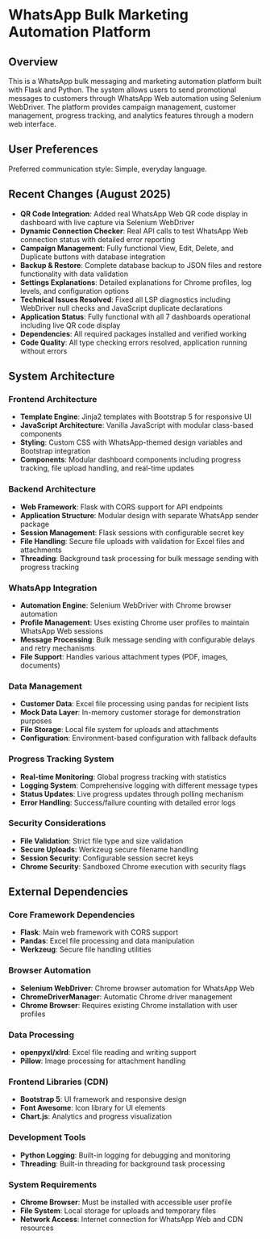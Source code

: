 # WhatsApp Bulk Marketing Automation Platform

## Overview

This is a WhatsApp bulk messaging and marketing automation platform built with Flask and Python. The system allows users to send promotional messages to customers through WhatsApp Web automation using Selenium WebDriver. The platform provides campaign management, customer management, progress tracking, and analytics features through a modern web interface.

## User Preferences

Preferred communication style: Simple, everyday language.

## Recent Changes (August 2025)

- **QR Code Integration**: Added real WhatsApp Web QR code display in dashboard with live capture via Selenium WebDriver
- **Dynamic Connection Checker**: Real API calls to test WhatsApp Web connection status with detailed error reporting
- **Campaign Management**: Fully functional View, Edit, Delete, and Duplicate buttons with database integration
- **Backup & Restore**: Complete database backup to JSON files and restore functionality with data validation
- **Settings Explanations**: Detailed explanations for Chrome profiles, log levels, and configuration options
- **Technical Issues Resolved**: Fixed all LSP diagnostics including WebDriver null checks and JavaScript duplicate declarations
- **Application Status**: Fully functional with all 7 dashboards operational including live QR code display
- **Dependencies**: All required packages installed and verified working
- **Code Quality**: All type checking errors resolved, application running without errors

## System Architecture

### Frontend Architecture
- **Template Engine**: Jinja2 templates with Bootstrap 5 for responsive UI
- **JavaScript Architecture**: Vanilla JavaScript with modular class-based components
- **Styling**: Custom CSS with WhatsApp-themed design variables and Bootstrap integration
- **Components**: Modular dashboard components including progress tracking, file upload handling, and real-time updates

### Backend Architecture
- **Web Framework**: Flask with CORS support for API endpoints
- **Application Structure**: Modular design with separate WhatsApp sender package
- **Session Management**: Flask sessions with configurable secret key
- **File Handling**: Secure file uploads with validation for Excel files and attachments
- **Threading**: Background task processing for bulk message sending with progress tracking

### WhatsApp Integration
- **Automation Engine**: Selenium WebDriver with Chrome browser automation
- **Profile Management**: Uses existing Chrome user profiles to maintain WhatsApp Web sessions
- **Message Processing**: Bulk message sending with configurable delays and retry mechanisms
- **File Support**: Handles various attachment types (PDF, images, documents)

### Data Management
- **Customer Data**: Excel file processing using pandas for recipient lists
- **Mock Data Layer**: In-memory customer storage for demonstration purposes
- **File Storage**: Local file system for uploads and attachments
- **Configuration**: Environment-based configuration with fallback defaults

### Progress Tracking System
- **Real-time Monitoring**: Global progress tracking with statistics
- **Logging System**: Comprehensive logging with different message types
- **Status Updates**: Live progress updates through polling mechanism
- **Error Handling**: Success/failure counting with detailed error logs

### Security Considerations
- **File Validation**: Strict file type and size validation
- **Secure Uploads**: Werkzeug secure filename handling
- **Session Security**: Configurable session secret keys
- **Chrome Security**: Sandboxed Chrome execution with security flags

## External Dependencies

### Core Framework Dependencies
- **Flask**: Main web framework with CORS support
- **Pandas**: Excel file processing and data manipulation
- **Werkzeug**: Secure file handling utilities

### Browser Automation
- **Selenium WebDriver**: Chrome browser automation for WhatsApp Web
- **ChromeDriverManager**: Automatic Chrome driver management
- **Chrome Browser**: Requires existing Chrome installation with user profiles

### Data Processing
- **openpyxl/xlrd**: Excel file reading and writing support
- **Pillow**: Image processing for attachment handling

### Frontend Libraries (CDN)
- **Bootstrap 5**: UI framework and responsive design
- **Font Awesome**: Icon library for UI elements
- **Chart.js**: Analytics and progress visualization

### Development Tools
- **Python Logging**: Built-in logging for debugging and monitoring
- **Threading**: Built-in threading for background task processing

### System Requirements
- **Chrome Browser**: Must be installed with accessible user profile
- **File System**: Local storage for uploads and temporary files
- **Network Access**: Internet connection for WhatsApp Web and CDN resources